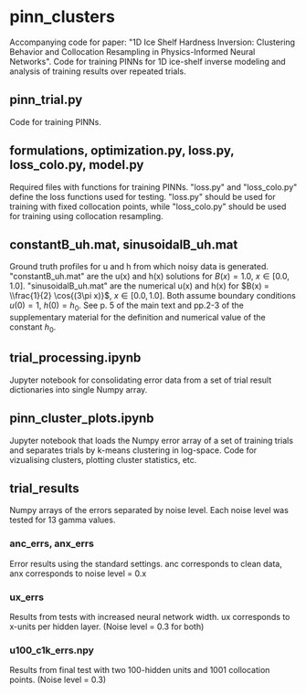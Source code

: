# pinn_clusters
Accompanying code for paper: "1D Ice Shelf Hardness Inversion: Clustering Behavior and Collocation Resampling in
Physics-Informed Neural Networks". Code for training PINNs for 1D ice-shelf inverse modeling and analysis of training results over repeated trials.

## pinn_trial.py
Code for training PINNs.

## formulations, optimization.py, loss.py, loss_colo.py, model.py
Required files with functions for training PINNs. "loss.py" and "loss_colo.py" define the loss functions used for testing. "loss.py" should be used for training with fixed collocation points, while "loss_colo.py" should be used for training using collocation resampling.

## constantB_uh.mat, sinusoidalB_uh.mat
Ground truth profiles for u and h from which noisy data is generated. "constantB_uh.mat" are the u(x) and h(x) solutions for $B(x) = 1.0$, $x \in [0.0,1.0]$. "sinusoidalB_uh.mat" are the numerical u(x) and h(x) for $B(x) = \\frac{1}{2} \cos{(3\pi x)}$, $x \in [0.0,1.0]$. Both assume boundary conditions $u(0) = 1$, $h(0) = h_0$. See p. 5 of the main text and pp.2-3 of the supplementary material for the definition and numerical value of the constant $h_0.$

## trial_processing.ipynb
Jupyter notebook for consolidating error data from a set of trial result dictionaries into single Numpy array.

## pinn_cluster_plots.ipynb
Jupyter notebook that loads the Numpy error array of a set of training trials and separates trials by k-means clustering in log-space. Code for vizualising clusters, plotting cluster statistics, etc.

## trial_results
Numpy arrays of the errors separated by noise level. Each noise level was tested for 13 gamma values.
### anc_errs, anx_errs
Error results using the standard settings. anc corresponds to clean data, anx corresponds to noise level = 0.x
### ux_errs
Results from tests with increased neural network width. ux corresponds to x-units per hidden layer. (Noise level = 0.3 for both)
### u100_c1k_errs.npy
Results from final test with two 100-hidden units and 1001 collocation points. (Noise level = 0.3)

